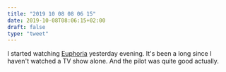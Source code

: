 ```yaml
---
title: "2019 10 08 08 06 15"
date: 2019-10-08T08:06:15+02:00
draft: false
type: "tweet"
---
```

I started watching [Euphoria](https://en.wikipedia.org/wiki/Euphoria_(American_TV_series)) yesterday evening. It's been a long since I haven't watched a TV show alone. And the pilot was quite good actually.
